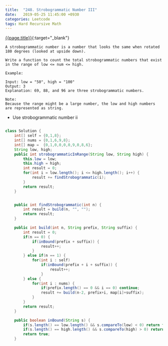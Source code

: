```yaml
---
title:  "248. Strobogrammatic Number III"
date:   2019-05-25 11:45:00 +0930
categories: Leetcode
tags: Hard Recursive Math
---
```


[{{page.title}}](https://leetcode.com/problems/strobogrammatic-number-iii/){:target="_blank"}

    A strobogrammatic number is a number that looks the same when rotated 180 degrees (looked at upside down).

    Write a function to count the total strobogrammatic numbers that exist in the range of low <= num <= high.

    Example:

    Input: low = "50", high = "100"
    Output: 3
    Explanation: 69, 88, and 96 are three strobogrammatic numbers.

    Note:
    Because the range might be a large number, the low and high numbers are represented as string.


* Use strobogrammatic number ii


```java

class Solution {
    int[] self = {0,1,8};
    int[] nums = {0,1,6,9,8};
    int[] map =  {0,1,0,0,0,0,9,0,8,6};
    String low, high;
    public int strobogrammaticInRange(String low, String high) {
        this.low = low;
        this.high = high;
        int result = 0;
        for(int i = low.length(); i <= high.length(); i++) {
            result += findStrobogrammatic(i);
        }
        return result;
    }


    public int findStrobogrammatic(int n) {
        int result = build(n, "", "");
        return result;
    }

    public int build(int n, String prefix, String suffix) {
        int result = 0;
        if(n == 0) {
            if(inBound(prefix + suffix)) {
                result++;
            }
        } else if(n == 1) {
            for(int i : self)
                if(inBound(prefix + i + suffix)) {
                    result++;
                }
        } else {
            for(int i : nums) {
                if(prefix.length() == 0 && i == 0) continue;
                result += build(n-2, prefix+i, map[i]+suffix);
            }
        }
        return result;
    }

    public boolean inBound(String s) {
        if(s.length() == low.length() && s.compareTo(low) < 0) return false;
        if(s.length() == high.length() && s.compareTo(high) > 0) return false;
        return true;
    }
```
